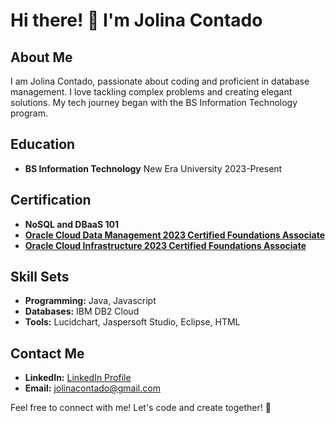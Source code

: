 # Hi there! 👋 I'm Jolina Contado

## About Me

I am Jolina Contado, passionate about coding and proficient in database management. I love tackling complex problems and creating elegant solutions. My tech journey began with the BS Information Technology program.

## Education

- **BS Information Technology**
  New Era University
  2023-Present

## Certification

- **NoSQL and DBaaS 101**
- **[Oracle Cloud Data Management 2023 Certified Foundations Associate](certification_link1)**
- **[Oracle Cloud Infrastructure 2023 Certified Foundations Associate](certification_link2)**

## Skill Sets

- **Programming:** Java, Javascript
- **Databases:** IBM DB2 Cloud
- **Tools:** Lucidchart, Jaspersoft Studio, Eclipse, HTML

## Contact Me

- **LinkedIn:** [LinkedIn Profile](LinkedIn_profile_link)
- **Email:** jolinacontado@gmail.com

Feel free to connect with me! Let's code and create together! 🚀
